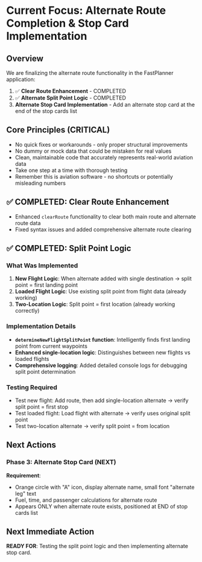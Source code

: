 # Current Focus: Alternate Route Completion & Stop Card Implementation

## Overview
We are finalizing the alternate route functionality in the FastPlanner application:

1. ✅ **Clear Route Enhancement** - COMPLETED
2. ✅ **Alternate Split Point Logic** - COMPLETED 
3. **Alternate Stop Card Implementation** - Add an alternate stop card at the end of the stop cards list

## Core Principles (CRITICAL)
- No quick fixes or workarounds - only proper structural improvements
- No dummy or mock data that could be mistaken for real values
- Clean, maintainable code that accurately represents real-world aviation data
- Take one step at a time with thorough testing
- Remember this is aviation software - no shortcuts or potentially misleading numbers

## ✅ COMPLETED: Clear Route Enhancement
- Enhanced `clearRoute` functionality to clear both main route and alternate route data
- Fixed syntax issues and added comprehensive alternate route clearing

## ✅ COMPLETED: Split Point Logic

### What Was Implemented
1. **New Flight Logic**: When alternate added with single destination → split point = first landing point
2. **Loaded Flight Logic**: Use existing split point from flight data (already working)
3. **Two-Location Logic**: Split point = first location (already working correctly)

### Implementation Details
- **`determineNewFlightSplitPoint` function**: Intelligently finds first landing point from current waypoints
- **Enhanced single-location logic**: Distinguishes between new flights vs loaded flights
- **Comprehensive logging**: Added detailed console logs for debugging split point determination

### Testing Required
- Test new flight: Add route, then add single-location alternate → verify split point = first stop
- Test loaded flight: Load flight with alternate → verify uses original split point
- Test two-location alternate → verify split point = from location

## Next Actions

### Phase 3: Alternate Stop Card (NEXT) 
**Requirement**:
- Orange circle with "A" icon, display alternate name, small font "alternate leg" text  
- Fuel, time, and passenger calculations for alternate route
- Appears ONLY when alternate route exists, positioned at END of stop cards list

## Next Immediate Action
**READY FOR**: Testing the split point logic and then implementing alternate stop card.
